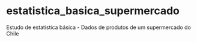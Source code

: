 # estatistica_basica_supermercado
Estudo de estatística básica - Dados de produtos de um supermercado do Chile
